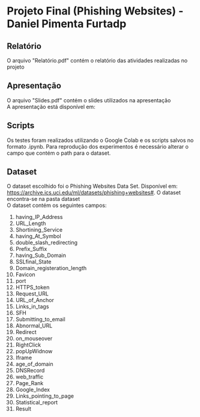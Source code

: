 # Projeto Final (Phishing Websites) - Daniel Pimenta Furtadp
## Relatório

O arquivo "Relatório.pdf" contém o relatório das atividades realizadas no projeto

## Apresentação

O arquivo "Slides.pdf" contém o slides utilizados na apresentação <br>
A apresentação está disponível em: 

## Scripts
Os testes foram realizados utilizando o Google Colab e os scripts salvos no formato .ipynb. Para reprodução dos experimentos é necessário alterar o campo que contém o path para o dataset.

## Dataset
O dataset escolhido foi o Phishing Websites Data Set. Disponível em: https://archive.ics.uci.edu/ml/datasets/phishing+websites#. O dataset encontra-se na pasta dataset <br>
O dataset contém os seguintes campos: 
1. having_IP_Address 
2. URL_Length   
3. Shortining_Service
4. having_At_Symbol   
5. double_slash_redirecting 
6. Prefix_Suffix
7. having_Sub_Domain 
8. SSLfinal_State 
9. Domain_registeration_length 
10. Favicon 
11. port 
12. HTTPS_token 
13. Request_URL 
14. URL_of_Anchor 
15. Links_in_tags 
16. SFH  
17. Submitting_to_email 
18. Abnormal_URL 
19. Redirect  
20. on_mouseover  
21. RightClick  
22. popUpWidnow  
23. Iframe 
24. age_of_domain  
25. DNSRecord  
26. web_traffic  
27. Page_Rank 
28. Google_Index 
29. Links_pointing_to_page 
30. Statistical_report 
31. Result  
